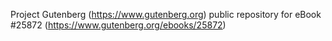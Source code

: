 Project Gutenberg (https://www.gutenberg.org) public repository for eBook #25872 (https://www.gutenberg.org/ebooks/25872)

